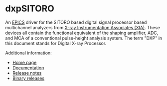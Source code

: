 dxpSITORO
=======
An 
[EPICS](http://www.aps.anl.gov/epics/) 
driver for the SITORO based digital signal processor based multichannel
analyzers from <a href="http://www.xia.com">X-ray Instrumentation Associates (XIA)</a>.
These devices all contain the functional equivalent of the shaping amplifier, ADC,
and MCA of a conventional pulse-height analysis system. The term "DXP" in this document
stands for Digital X-ray Processor.

Additional information:
* [Home page](https://epics-modules.github.io/dxpSITORO)
* [Documentation](https://epics-modules.github.io/dxpSITORO/dxpSITORODoc.html)
* [Release notes](https://epics-modules.github.io/dxpSITORO/dxpSITOROReleaseNotes.html)
* [Binary releases](https://cars.uchicago.edu/software/pub/dxpSITORO)

